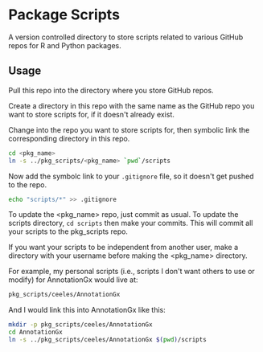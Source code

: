 # Package Scripts

A version controlled directory to store scripts related to various GitHub repos for R and Python packages.

## Usage

Pull this repo into the directory where you store GitHub repos.

Create a directory in this repo with the same name as the GitHub repo you want to store scripts for, if it doesn't already exist.

Change into the repo you want to store scripts for, then symbolic link the corresponding directory in this repo.
```sh
cd <pkg_name>
ln -s ../pkg_scripts/<pkg_name> `pwd`/scripts
```
Now add the symbolc link to your `.gitignore` file, so it doesn't get pushed to the repo.

```sh
echo "scripts/*" >> .gitignore
```

To update the <pkg_name> repo, just commit as usual. To update the scripts directory, `cd scripts` then make your commits. This will commit all your scripts to the pkg_scripts repo.

If you want your scripts to be independent from another user, make a directory with your username before making the <pkg_name> directory.

For example, my personal scripts (i.e., scripts I don't want  others to use or modify) for AnnotationGx would live at:
```sh
pkg_scripts/ceeles/AnnotationGx
```

And I would link this into AnnotationGx like this:
```sh
mkdir -p pkg_scripts/ceeles/AnnotationGx
cd AnnotationGx
ln -s ../pkg_scripts/ceeles/AnnotationGx $(pwd)/scripts
```
